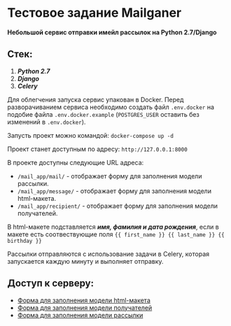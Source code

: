 # Тестовое задание Mailganer

**Небольшой сервис отправки имейл рассылок на Python 2.7/Django**

## Стек:
1. **_Python 2.7_**
2. **_Django_**
3. **_Celery_**

Для облегчения запуска сервис упакован в Docker. Перед разворачиванием сервиса необходимо создать файл `.env.docker` на 
подобие файла `.env.docker.example` (`POSTGRES_USER` оставить без изменений в `.env.docker`).

Запусть проект можно командой: `docker-compose up -d`

Проект станет доступным по адресу: `http://127.0.0.1:8000`

В проекте доступны следующие URL адреса:

* `/mail_app/mail/` - отображает форму для заполнения модели рассылки.
* `/mail_app/message/` - отображает форму для заполнения модели html-макета.
* `/mail_app/recipient/` - отображает форму для заполнения модели получателей.

В html-макете подставляется **_имя, фамилия и дата рождения_**, если в макете есть соотвествующие поля 
`{{ first_name }} {{ last_name }} {{ birthday }}`

Рассылки отправляются с использование задачи в Celery, которая запускается каждую минуту и выполняет отправку.

## Доступ к серверу:

- [Форма для заполнения модели html-макета](http://157.90.14.181:8003/mail_app/message/)
- [Форма для заполнения модели получателей](http://157.90.14.181:8003/mail_app/recipient/)
- [Форма для заполнения модели рассылки](http://157.90.14.181:8003/mail_app/mail/)

